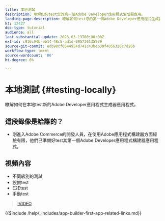 ```yaml
---
title: 本地測試
description: 瞭解如何test您的第一個Adobe Developer應用程式生成器應用。
landing-page-description: 瞭解如何test您的第一個Adobe Developer應用程式生成器應用。
kt: 12427
doc-type: tutorial
audience: all
last-substantial-update: 2023-03-13T00:00:00Z
exl-id: c916c94b-eb14-48c5-ad1d-695730135939
source-git-commit: edb98cf6544954d741c43beb39f4056326c7d26b
workflow-type: tm+mt
source-wordcount: '80'
ht-degree: 0%

---
```


# 本地測試 {#testing-locally}

瞭解如何在本地test新的Adobe Developer應用程式生成器應用程式。

## 這段錄像是給誰的？

* 剛進入Adobe Commerce的開發人員，在使用Adobe應用程式構建器方面經驗有限，他們已準備好test其第一個Adobe Developer應用程式構建器應用程式。

## 視頻內容

* 不同級別的測試
* 設備test
* E2Etest
* 手動test

>[!VIDEO](https://video.tv.adobe.com/v/3416594?quality=12&learn=on)

{{$include /help/_includes/app-builder-first-app-related-links.md}}
